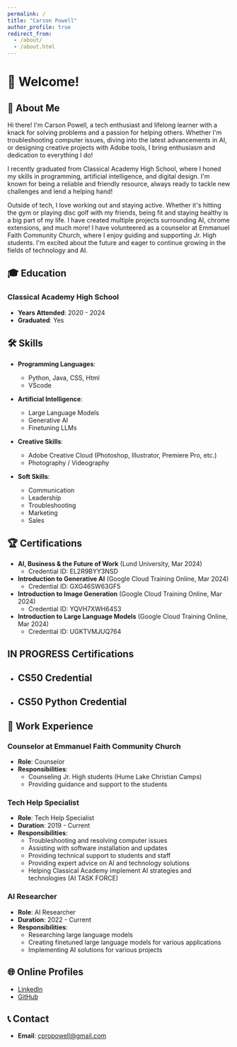```yaml
---
permalink: /
title: "Carson Powell"
author_profile: true
redirect_from: 
  - /about/
  - /about.html
---
```


# 👋 Welcome!

## 📝 About Me

Hi there! I'm Carson Powell, a tech enthusiast and lifelong learner with a knack for solving problems and a passion for helping others. Whether I'm troubleshooting computer issues, diving into the latest advancements in AI, or designing creative projects with Adobe tools, I bring enthusiasm and dedication to everything I do!

I recently graduated from Classical Academy High School, where I honed my skills in programming, artificial intelligence, and digital design. I'm known for being a reliable and friendly resource, always ready to tackle new challenges and lend a helping hand!

Outside of tech, I love working out and staying active. Whether it's hitting the gym or playing disc golf with my friends, being fit and staying healthy is a big part of my life. I have created multiple projects surrounding AI, chrome extensions, and much more! I have volunteered as a counselor at Emmanuel Faith Community Church, where I enjoy guiding and supporting Jr. High students. I'm excited about the future and eager to continue growing in the fields of technology and AI.

## 🎓 Education

### Classical Academy High School
- **Years Attended**: 2020 - 2024
- **Graduated**: Yes
  
## 🛠️ Skills

- **Programming Languages**:
  - Python, Java, CSS, Html
  - VScode
- **Artificial Intelligence**:
  - Large Language Models
  - Generative AI
  - Finetuning LLMs
- **Creative Skills**:
  - Adobe Creative Cloud (Photoshop, Illustrator, Premiere Pro, etc.)
  - Photography / Videography

- **Soft Skills**:
  - Communication
  - Leadership
  - Troubleshooting
  - Marketing
  - Sales
  
## 🏆 Certifications

- **AI, Business & the Future of Work** (Lund University, Mar 2024) 
  - Credential ID: EL2R9BYY3NSD
- **Introduction to Generative AI** (Google Cloud Training Online, Mar 2024)
  - Credential ID: GXG46SW63GF5
- **Introduction to Image Generation** (Google Cloud Training Online, Mar 2024)
  - Credential ID: YQVH7XWH64S3
- **Introduction to Large Language Models** (Google Cloud Training Online, Mar 2024)
  - Credential ID: UGKTVMJUQ764

## IN PROGRESS Certifications
- ## CS50 Credential 
- ## CS50 Python Credential

## 💼 Work Experience

### Counselor at Emmanuel Faith Community Church
- **Role**: Counselor
- **Responsibilities**:
  - Counseling Jr. High students (Hume Lake Christian Camps)
  - Providing guidance and support to the students

### Tech Help Specialist
- **Role**: Tech Help Specialist
- **Duration**: 2019 - Current
- **Responsibilities**:
  - Troubleshooting and resolving computer issues
  - Assisting with software installation and updates
  - Providing technical support to students and staff
  - Providing expert advice on AI and technology solutions
  - Helping Classical Academy implement AI strategies and technologies (AI TASK FORCE)

### AI Researcher
- **Role**: AI Researcher
- **Duration**: 2022 - Current
- **Responsibilities**:
  - Researching large language models
  - Creating finetuned large language models for various applications
  - Implementing AI solutions for various projects

## 🌐 Online Profiles

- [LinkedIn](https://www.linkedin.com/in/carson-powell-218b732ba/)
- [GitHub](https://github.com/bmg66)

## 📞 Contact

- **Email**: cpropowell@gmail.com
